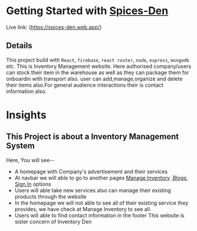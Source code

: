 # Getting Started with [Spices-Den](https://spices-den.web.app/)

Live link: (https://spices-den.web.app/)

## Details
This project build with `React`, `firebase`, `react router`, `node`, `express`, `mongodb` etc. This is Inventory Management website. Here authorised company/users can stock their item in the warehouse as well as they can package them for onboardin with transport also. user can add,manage,organize and delete their items also.For general audience interactions their is contact information also. 

# Insights
## This Project is about a Inventory Management System
Here, You will see--
- A homepage with Company's advertisement and their services
- At navbar we will able to go to another pages [Manage Inventory]() ,[Blogs](), [Sign In]() options
- Users will able take new services also can manage their existing products through the website
- In the homepage we will not able to see all of their existing service they provides, we have check at Manage Inventory to see all.
- Users will able to find contact information in the footer This website is sister concern of Inventory Den